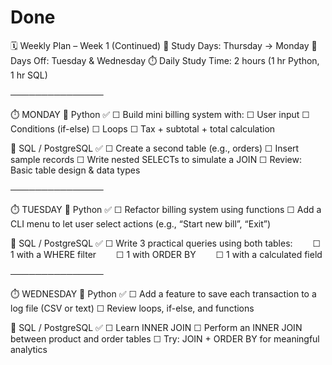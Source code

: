 # Done

🗓️ Weekly Plan – Week 1 (Continued)
📆 Study Days: Thursday → Monday
🛑 Days Off: Tuesday & Wednesday
⏱️ Daily Study Time: 2 hours (1 hr Python, 1 hr SQL)

───────────────

⏱️ MONDAY
  🔹 Python ✅
    ☐ Build mini billing system with:
    ☐ User input
    ☐ Conditions (if-else)
    ☐ Loops
    ☐ Tax + subtotal + total calculation
  
  🔹 SQL / PostgreSQL ✅
    ☐ Create a second table (e.g., orders)
    ☐ Insert sample records
    ☐ Write nested SELECTs to simulate a JOIN
    ☐ Review: Basic table design & data types

───────────────

⏱️ TUESDAY
  🔹 Python ✅
    ☐ Refactor billing system using functions
    ☐ Add a CLI menu to let user select actions (e.g., “Start new bill”, “Exit”)

  🔹 SQL / PostgreSQL ✅
    ☐ Write 3 practical queries using both tables:
    ☐ 1 with a WHERE filter
    ☐ 1 with ORDER BY
    ☐ 1 with a calculated field

───────────────

⏱️ WEDNESDAY
  🔹 Python ✅
    ☐ Add a feature to save each transaction to a log file (CSV or text)
    ☐ Review loops, if-else, and functions
  
  🔹 SQL / PostgreSQL ✅
    ☐ Learn INNER JOIN
    ☐ Perform an INNER JOIN between product and order tables
    ☐ Try: JOIN + ORDER BY for meaningful analytics


